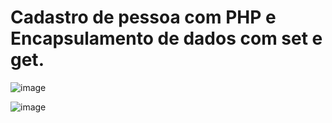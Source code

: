 ﻿# Cadastro de pessoa com PHP e Encapsulamento de dados com set e get.
![image](https://user-images.githubusercontent.com/99426704/167633276-8fe8582e-7af7-440d-bbed-02cfbfe1d65f.png)

![image](https://user-images.githubusercontent.com/99426704/167633675-4e70d62b-7964-4fab-be34-408793b783e4.png)
